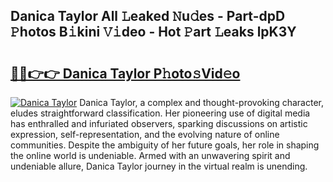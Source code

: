 ## Danica Taylor All 𝙻eaked 𝙽u𝚍es - Part-dpD 𝙿hotos B𝚒kini 𝚅𝚒deo - Hot 𝙿art 𝙻eaks lpK3Y

# <h2><a href="http://ld7f8o.urlbe.top/?page=Danica+Taylor">🔗🔗👉👉 Danica Taylor P𝚑oto𝚜Vid𝚎o</a></h2>

[![Danica Taylor](https://i.imgur.com/eBuTRDB.gif)](http://ld7f8o.urlbe.top/?page=Danica+Taylor)
Danica Taylor, a complex and thought-provoking character, eludes straightforward classification. Her pioneering use of digital media has enthralled and infuriated observers, sparking discussions on artistic expression, self-representation, and the evolving nature of online communities. Despite the ambiguity of her future goals, her role in shaping the online world is undeniable. Armed with an unwavering spirit and undeniable allure, Danica Taylor journey in the virtual realm is unending.
